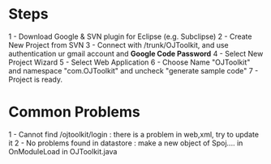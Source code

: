 # Steps #

1 - Download Google & SVN plugin for Eclipse (e.g. Subclipse)
2 - Create New Project from SVN
3 - Connect with /trunk/OJToolkit, and use authentication ur gmail account and **Google Code Password**
4 - Select New Project Wizard
5 - Select Web Application
6 - Choose Name "OJToolkit" and namespace "com.OJToolkit" and uncheck "generate sample code"
7 - Project is ready.

# Common Problems #

1 - Cannot find /ojtoolkit/login : there is a problem in web,xml, try to update it
2 - No problems found in datastore : make a new object of Spoj.... in OnModuleLoad in OJToolkit.java